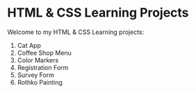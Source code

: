 # HTML & CSS Learning Projects
Welcome to my HTML & CSS Learning projects:

1. Cat App
2. Coffee Shop Menu
3. Color Markers
4. Registration Form
5. Survey Form
6. Rothko Painting

